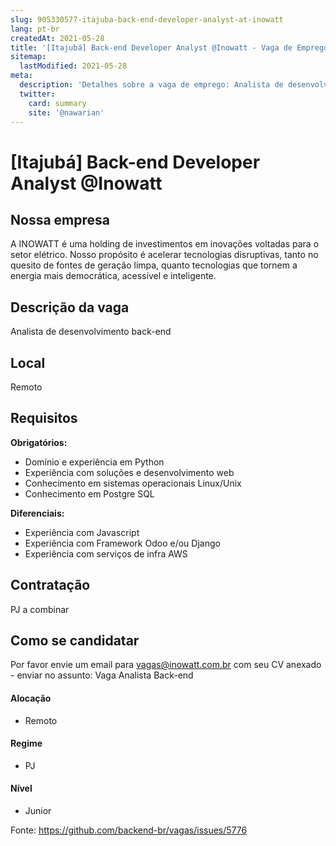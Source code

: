 ```yaml
---
slug: 905330577-itajuba-back-end-developer-analyst-at-inowatt
lang: pt-br
createdAt: 2021-05-28
title: '[Itajubá] Back-end Developer Analyst @Inowatt - Vaga de Emprego'
sitemap:
  lastModified: 2021-05-28
meta:
  description: 'Detalhes sobre a vaga de emprego: Analista de desenvolvimento back-end'
  twitter:
    card: summary
    site: '@nawarian'
---
```


# [Itajubá] Back-end Developer Analyst @Inowatt

## Nossa empresa

A INOWATT é uma holding de investimentos em inovações voltadas para o setor elétrico. Nosso propósito é acelerar tecnologias disruptivas, tanto no quesito de fontes de geração limpa, quanto tecnologias que tornem a energia mais democrática, acessível e inteligente.

## Descrição da vaga

Analista de desenvolvimento back-end

## Local

Remoto

## Requisitos

**Obrigatórios:**
- Domínio e experiência em Python
- Experiência com soluções e desenvolvimento web
- Conhecimento em sistemas operacionais Linux/Unix
- Conhecimento em Postgre SQL

**Diferenciais:**
- Experiência com Javascript
- Experiência com Framework Odoo e/ou Django
- Experiência com serviços de infra AWS

## Contratação

PJ a combinar

## Como se candidatar

Por favor envie um email para vagas@inowatt.com.br com seu CV anexado - enviar no assunto: Vaga Analista Back-end 

#### Alocação
- Remoto

#### Regime
- PJ

#### Nível
- Junior


Fonte: https://github.com/backend-br/vagas/issues/5776